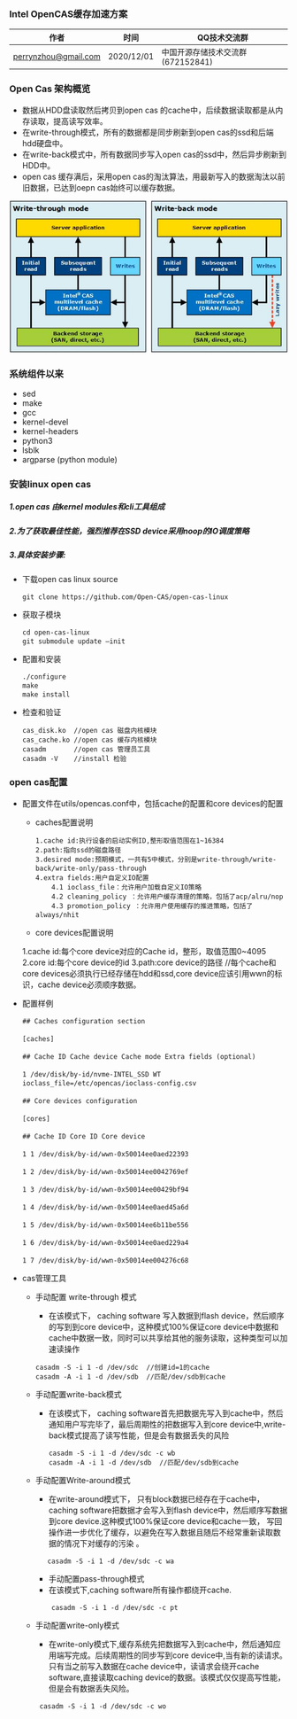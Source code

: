 ### Intel OpenCAS缓存加速方案

| 作者 | 时间 |QQ技术交流群 |
| ------ | ------ |------ |
| perrynzhou@gmail.com |2020/12/01 |中国开源存储技术交流群(672152841) |

### Open Cas 架构概览



- 数据从HDD盘读取然后拷贝到open cas 的cache中，后续数据读取都是从内存读取，提高读写效率。
- 在write-through模式，所有的数据都是同步刷新到open cas的ssd和后端hdd硬盘中。
- 在write-back模式中，所有数据同步写入open cas的ssd中，然后异步刷新到HDD中。
- open cas 缓存满后，采用open cas的淘汰算法，用最新写入的数据淘汰以前旧数据，已达到oepn cas始终可以缓存数据。

 ![alt text](../../images/guide_figure1.jpg) 


### 系统组件以来

- sed
- make
- gcc
- kernel-devel
- kernel-headers
- python3
- lsblk
- argparse (python module)



### 安装linux open cas

##### 1.open cas 由kernel modules和cli工具组成

##### 2.为了获取最佳性能，强烈推荐在SSD device采用noop的IO调度策略

##### 3.具体安装步骤:

 - 下载open cas linux source

   ```
   git clone https://github.com/Open-CAS/open-cas-linux
   ```

   

- 获取子模块

  ```
  cd open-cas-linux 
  git submodule update –init
  ```

- 配置和安装

  ```
  ./configure
  make
  make install
  ```

- 检查和验证

  ```
  cas_disk.ko  //open cas 磁盘内核模块
  cas_cache.ko //open cas 缓存内核模块
  casadm       //open cas 管理员工具
  casadm -V    //install 检验
  ```

### open cas配置

  - 配置文件在utils/opencas.conf中，包括cache的配置和core devices的配置

      - caches配置说明

        ```
      	1.cache id:执行设备的启动实例ID,整形取值范围在1~16384
      	2.path:指向ssd的磁盘路径
      	3.desired mode:预期模式，一共有5中模式，分别是write-through/write-back/write-only/pass-through
      	4.extra fields:用户自定义IO配置
      		4.1 ioclass_file：允许用户加载自定义IO策略
          	4.2 cleaning_policy ：允许用户缓存清理的策略，包括了acp/alru/nop
      		4.3 promotion_policy ：允许用户使用缓存的推进策略，包括了always/nhit
      	
      	```
      
      - core devices配置说明


      1.cache id:每个core device对应的Cache id，整形，取值范围0~4095
      2.core id:每个core device的id
      3.path:core device的路径
          //每个cache和core devices必须执行已经存储在hdd和ssd,core device应该引用wwn的标识，cache device必须顺序数据。




  - 配置样例
  
    ```
    ## Caches configuration section
    
    [caches]
    
    ## Cache ID Cache device Cache mode Extra fields (optional)
    
    1 /dev/disk/by-id/nvme-INTEL_SSD WT ioclass_file=/etc/opencas/ioclass-config.csv
    
    ## Core devices configuration
    
    [cores]
    
    ## Cache ID Core ID Core device
    
    1 1 /dev/disk/by-id/wwn-0x50014ee0aed22393
    
    1 2 /dev/disk/by-id/wwn-0x50014ee0042769ef
    
    1 3 /dev/disk/by-id/wwn-0x50014ee00429bf94
    
    1 4 /dev/disk/by-id/wwn-0x50014ee0aed45a6d
    
    1 5 /dev/disk/by-id/wwn-0x50014ee6b11be556
    
    1 6 /dev/disk/by-id/wwn-0x50014ee0aed229a4
    
    1 7 /dev/disk/by-id/wwn-0x50014ee004276c68
    ```
  
    

- cas管理工具

  - 手动配置 write-through 模式

    - 在该模式下，   caching  software 写入数据到flash device，然后顺序的写到到core device中，这种模式100%保证core device中数据和cache中数据一致，同时可以共享给其他的服务读取，这种类型可以加速读操作

    ```
    casadm -S -i 1 -d /dev/sdc  //创建id=1的cache
    casadm -A -i 1 -d /dev/sdb  //匹配/dev/sdb到cache
    ```

  - 手动配置write-back模式

    - 在该模式下， caching  software首先把数据先写入到cache中，然后通知用户写完毕了，最后周期性的把数据写入到core device中,write-back模式提高了读写性能，但是会有数据丢失的风险
        ```
        casadm -S -i 1 -d /dev/sdc -c wb
        casadm -A -i 1 -d /dev/sdb  //匹配/dev/sdb到cache
    	```
  - 手动配置Write-around模式
    
    - 在write-around模式下， 只有block数据已经存在于cache中，caching  software把数据才会写入到flash device中，然后顺序写数据到core device.这种模式100%保证core device和cache一致， 写回操作进一步优化了缓存，以避免在写入数据且随后不经常重新读取数据的情况下对缓存的污染 。
  
  	 ```
  		casadm -S -i 1 -d /dev/sdc -c wa
  	 ```
  
	- 手动配置pass-through模式
    - 在该模式下,caching software所有操作都绕开cache.

     ```
		 casadm -S -i 1 -d /dev/sdc -c pt
     ```
  
  - 手动配置write-only模式
  
    - 在write-only模式下,缓存系统先把数据写入到cache中，然后通知应用端写完成。后续周期性的同步写到core device中,当有新的读请求。只有当之前写入数据在cache device中，读请求会绕开cache software,直接读取caching device的数据。该模式仅仅提高写性能，但是会有数据丢失风险。
  
    ```
     casadm -S -i 1 -d /dev/sdc -c wo
    ```
  
    